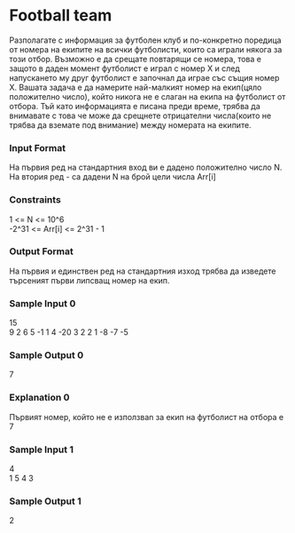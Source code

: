 # Football team

Разполагате с информация за футболен клуб и по-конкретно поредица от номера на екипите на всички футболисти, които са играли някога за този отбор. Възможно е да срещате повтарящи се номера, това е защото в даден момент футболист е играл с номер Х и след напускането му друг футболист е започнал да играе със същия номер Х. Вашата задача е да намерите най-малкият номер на екип(цяло положително число), който никога не е слаган на екипа на футболист от отбора. Тъй като информацията е писана преди време, трябва да внимавате с това че може да срещнете отрицателни числа(които не трябва да вземате под внимание) между номерата на екипите.

### Input Format

На първия ред на стандартния вход ви е дадено положително число N. На втория ред - са дадени N на брой цели числа Arr[i]

### Constraints

1 <= N <= 10^6 <br>
-2^31 <= Arr[i] <= 2^31 - 1

### Output Format

На първия и единствен ред на стандартния изход трябва да изведете търсеният първи липсващ номер на екип.

### Sample Input 0

15 <br>
9 2 6 5 -1 1 4 -20 3 2 2 1 -8 -7 -5

### Sample Output 0

7

### Explanation 0

Първият номер, който не е използваn за екип на футболист на отбора е 7

### Sample Input 1

4 <br>
1 5 4 3

### Sample Output 1

2
